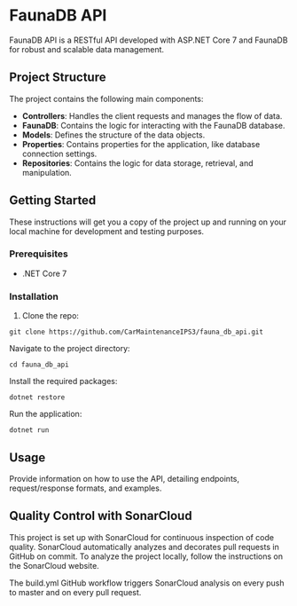 # FaunaDB API

FaunaDB API is a RESTful API developed with ASP.NET Core 7 and FaunaDB for robust and scalable data management.

## Project Structure

The project contains the following main components:

- **Controllers**: Handles the client requests and manages the flow of data.
- **FaunaDB**: Contains the logic for interacting with the FaunaDB database.
- **Models**: Defines the structure of the data objects.
- **Properties**: Contains properties for the application, like database connection settings.
- **Repositories**: Contains the logic for data storage, retrieval, and manipulation.

## Getting Started

These instructions will get you a copy of the project up and running on your local machine for development and testing purposes.

### Prerequisites

- .NET Core 7

### Installation

1. Clone the repo:
```
git clone https://github.com/CarMaintenanceIPS3/fauna_db_api.git
```
Navigate to the project directory:
```
cd fauna_db_api
```
Install the required packages:
```
dotnet restore
```
Run the application:
```
dotnet run
```
## Usage
Provide information on how to use the API, detailing endpoints, request/response formats, and examples.

## Quality Control with SonarCloud
This project is set up with SonarCloud for continuous inspection of code quality. SonarCloud automatically analyzes and decorates pull requests in GitHub on commit. To analyze the project locally, follow the instructions on the SonarCloud website.

The build.yml GitHub workflow triggers SonarCloud analysis on every push to master and on every pull request.
